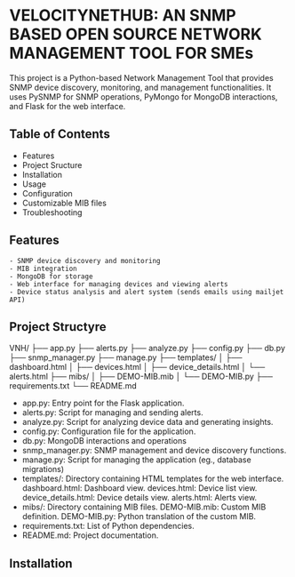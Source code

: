# VELOCITYNETHUB: AN SNMP BASED OPEN SOURCE NETWORK MANAGEMENT TOOL FOR SMEs
This project is a Python-based Network Management Tool that provides SNMP device discovery, monitoring, and management functionalities. It uses PySNMP for SNMP operations, PyMongo for MongoDB interactions, and Flask for the web interface.

## Table of Contents
   - Features
   - Project Sructure
   - Installation
   - Usage
   - Configuration
   - Customizable MIB files
   - Troubleshooting

## Features
    - SNMP device discovery and monitoring
    - MIB integration
    - MongoDB for storage
    - Web interface for managing devices and viewing alerts
    - Device status analysis and alert system (sends emails using mailjet API)

## Project Structyre
VNH/
├── app.py
├── alerts.py
├── analyze.py
├── config.py
├── db.py
├── snmp_manager.py
├── manage.py
├── templates/
│   ├── dashboard.html
│   ├── devices.html
│   ├── device_details.html
│   └── alerts.html
├── mibs/
│   ├── DEMO-MIB.mib
│   └── DEMO-MIB.py
├── requirements.txt
└── README.md
 - app.py: Entry point for the Flask application.
 - alerts.py: Script for managing and sending alerts.
 - analyze.py: Script for analyzing device data and generating insights.
 - config.py: Configuration file for the application.
 - db.py: MongoDB interactions and operations
 - snmp_manager.py: SNMP management and device discovery functions.
 - manage.py: Script for managing the application (eg., database migrations)
 - templates/: Directory containing HTML templates for the web interface.
    dashboard.html: Dashboard view.
    devices.html: Device list view.
    device_details.html: Device details view.
    alerts.html: Alerts view.
 - mibs/: Directory containing MIB files.
    DEMO-MIB.mib: Custom MIB definition.
    DEMO-MIB.py: Python translation of the custom MIB.
 - requirements.txt: List of Python dependencies.
 - README.md: Project documentation.

## Installation 